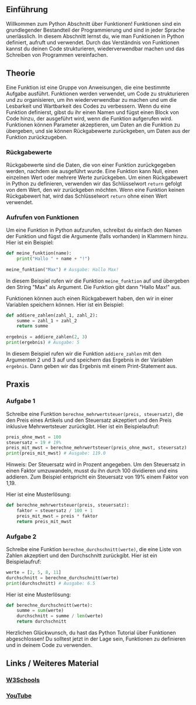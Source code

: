 ## Einführung

Willkommen zum Python Abschnitt über Funktionen! Funktionen sind ein grundlegender Bestandteil der Programmierung und sind in jeder Sprache unerlässlich. In diesem Abschnitt lernst du, wie man Funktionen in Python definiert, aufruft und verwendet. Durch das Verständnis von Funktionen kannst du deinen Code strukturieren, wiederverwendbar machen und das Schreiben von Programmen vereinfachen.

## Theorie

Eine Funktion ist eine Gruppe von Anweisungen, die eine bestimmte Aufgabe ausführt. Funktionen werden verwendet, um Code zu strukturieren und zu organisieren, um ihn wiederverwendbar zu machen und um die Lesbarkeit und Wartbarkeit des Codes zu verbessern. Wenn du eine Funktion definierst, gibst du ihr einen Namen und fügst einen Block von Code hinzu, der ausgeführt wird, wenn die Funktion aufgerufen wird. Funktionen können Parameter akzeptieren, um Daten an die Funktion zu übergeben, und sie können Rückgabewerte zurückgeben, um Daten aus der Funktion zurückzugeben.

### Rückgabewerte

Rückgabewerte sind die Daten, die von einer Funktion zurückgegeben werden, nachdem sie ausgeführt wurde. Eine Funktion kann Null, einen einzelnen Wert oder mehrere Werte zurückgeben. Um einen Rückgabewert in Python zu definieren, verwenden wir das Schlüsselwort `return` gefolgt von dem Wert, den wir zurückgeben möchten. Wenn eine Funktion keinen Rückgabewert hat, wird das Schlüsselwort `return` ohne einen Wert verwendet.

### Aufrufen von Funktionen

Um eine Funktion in Python aufzurufen, schreibst du einfach den Namen der Funktion und fügst die Argumente (falls vorhanden) in Klammern hinzu. Hier ist ein Beispiel:

```python
def meine_funktion(name):
    print("Hallo " + name + "!")
    
meine_funktion("Max") # Ausgabe: Hallo Max!
```

In diesem Beispiel rufen wir die Funktion `meine_funktion` auf und übergeben den String "Max" als Argument. Die Funktion gibt dann "Hallo Max!" aus.

Funktionen können auch einen Rückgabewert haben, den wir in einer Variablen speichern können. Hier ist ein Beispiel:

```python
def addiere_zahlen(zahl_1, zahl_2):
    summe = zahl_1 + zahl_2
    return summe
    
ergebnis = addiere_zahlen(2, 3)
print(ergebnis) # Ausgabe: 5
```

In diesem Beispiel rufen wir die Funktion `addiere_zahlen` mit den Argumenten 2 und 3 auf und speichern das Ergebnis in der Variablen `ergebnis`. Dann geben wir das Ergebnis mit einem Print-Statement aus.

## Praxis
### Aufgabe 1

Schreibe eine Funktion `berechne_mehrwertsteuer(preis, steuersatz)`, die den Preis eines Artikels und den Steuersatz akzeptiert und den Preis inklusive Mehrwertsteuer zurückgibt. Hier ist ein Beispielaufruf:

```python
preis_ohne_mwst = 100
steuersatz = 19 # 19%
preis_mit_mwst = berechne_mehrwertsteuer(preis_ohne_mwst, steuersatz)
print(preis_mit_mwst) # Ausgabe: 119.0
```

Hinweis: Der Steuersatz wird in Prozent angegeben. Um den Steuersatz in einen Faktor umzuwandeln, musst du ihn durch 100 dividieren und eins addieren. Zum Beispiel entspricht ein Steuersatz von 19% einem Faktor von 1,19.

Hier ist eine Musterlösung:

```python
def berechne_mehrwertsteuer(preis, steuersatz):
    faktor = steuersatz / 100 + 1
    preis_mit_mwst = preis * faktor
    return preis_mit_mwst
``` 

### Aufgabe 2

Schreibe eine Funktion `berechne_durchschnitt(werte)`, die eine Liste von Zahlen akzeptiert und den Durchschnitt zurückgibt. Hier ist ein Beispielaufruf:

```python
werte = [2, 5, 8, 11]
durchschnitt = berechne_durchschnitt(werte)
print(durchschnitt) # Ausgabe: 6.5
```

Hier ist eine Musterlösung:

```python
def berechne_durchschnitt(werte):
    summe = sum(werte)
    durchschnitt = summe / len(werte)
    return durchschnitt
``` 

Herzlichen Glückwunsch, du hast das Python Tutorial über Funktionen abgeschlossen! Du solltest jetzt in der Lage sein, Funktionen zu definieren und in deinem Code zu verwenden.

## Links / Weiteres Material 

### [W3Schools](https://www.w3schools.com/python/python_functions.asp)

### [YouTube](https://www.youtube.com/watch?v=mgA-Ytr32Ys)
